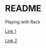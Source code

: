 # README

Playing with Rack

[Link 1](http://hawkins.io/2012/07/rack_from_the_beginning/)

[Link 2](http://www.intridea.com/blog/2010/4/20/rack-middleware-and-applications-whats-the-difference)
